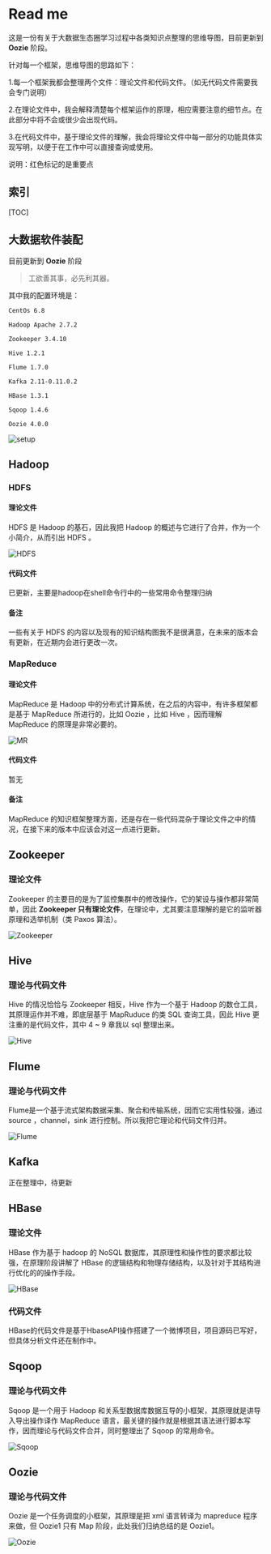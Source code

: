 # Read me		



这是一份有关于大数据生态圈学习过程中各类知识点整理的思维导图，目前更新到 **Oozie** 阶段。



针对每一个框架，思维导图的思路如下：

1.每一个框架我都会整理两个文件：理论文件和代码文件。（如无代码文件需要我会专门说明）

2.在理论文件中，我会解释清楚每个框架运作的原理，相应需要注意的细节点。在此部分中将不会或很少会出现代码。

3.在代码文件中，基于理论文件的理解，我会将理论文件中每一部分的功能具体实现写明，以便于在工作中可以直接查询或使用。



说明：红色标记的是重要点



## 索引

[TOC]

## 大数据软件装配

目前更新到 **Oozie** 阶段

> 工欲善其事，必先利其器。

其中我的配置环境是：

`CentOs 6.8`

`Hadoop Apache 2.7.2`

`Zookeeper 3.4.10`

`Hive 1.2.1`

`Flume 1.7.0`

`Kafka 2.11-0.11.0.2`

`HBase 1.3.1`

`Sqoop 1.4.6`

`Oozie 4.0.0`

![setup](README.assets/setup.png)



## Hadoop

### HDFS

#### 理论文件

HDFS 是 Hadoop 的基石，因此我把 Hadoop 的概述与它进行了合并，作为一个小简介，从而引出 HDFS 。



![HDFS](README.assets/HDFS.png)



#### 代码文件

已更新，主要是hadoop在shell命令行中的一些常用命令整理归纳



#### 备注

一些有关于 HDFS 的内容以及现有的知识结构图我不是很满意，在未来的版本会有更新，在近期内会进行更改一次。


### MapReduce

#### 理论文件

MapReduce 是 Hadoop 中的分布式计算系统，在之后的内容中，有许多框架都是基于 MapReduce 所进行的，比如 Oozie ，比如 Hive ，因而理解 MapReduce 的原理是非常必要的。



![MR](README.assets/MR-9047194.png)



#### 代码文件

暂无



#### 备注

MapReduce 的知识框架整理方面，还是存在一些代码混杂于理论文件之中的情况，在接下来的版本中应该会对这一点进行更新。



## Zookeeper

### 理论文件

Zookeeper 的主要目的是为了监控集群中的修改操作，它的架设与操作都非常简单，因此 **Zookeeper 只有理论文件**，在理论中，尤其要注意理解的是它的监听器原理和选举机制（类 Paxos 算法）。

![Zookeeper](README.assets/Zookeeper.png)



## Hive

### 理论与代码文件

Hive 的情况恰恰与 Zookeeper 相反，Hive 作为一个基于 Hadoop 的数仓工具，其原理运作并不难，即底层基于 MapRuduce 的类 SQL 查询工具，因此 Hive 更注重的是代码文件，其中 4 ~ 9 章我以 sql 整理出来。

![Hive](README.assets/Hive.png)

## Flume

### 理论与代码文件

Flume是一个基于流式架构数据采集、聚合和传输系统，因而它实用性较强，通过source ，channel，sink 进行控制。所以我把它理论和代码文件归并。

![Flume](README.assets/Flume.png)

## Kafka

正在整理中，待更新

## HBase

### 理论文件

HBase 作为基于 hadoop 的 NoSQL 数据库，其原理性和操作性的要求都比较强，在原理阶段讲解了 HBase 的逻辑结构和物理存储结构，以及针对于其结构进行优化的的操作手段。

![HBase](README.assets/HBase.png)

### 代码文件

HBase的代码文件是基于HbaseAPI操作搭建了一个微博项目，项目源码已写好，但具体分析文件还在制作中。

## Sqoop

### 理论与代码文件

Sqoop 是一个用于 Hadoop 和关系型数据库数据互导的小框架，其原理就是讲导入导出操作译作 MapReduce 语言，最关键的操作就是根据其语法进行脚本写作，因而理论与代码文件合并，同时整理出了 Sqoop 的常用命令。

![Sqoop](README.assets/Sqoop.png)

## Oozie

### 理论与代码文件

Oozie 是一个任务调度的小框架，其原理是把 xml 语言转译为 mapreduce 程序来做，但 Oozie1 只有 Map 阶段，此处我们归纳总结的是 Oozie1。

![Oozie](README.assets/Oozie.png)